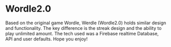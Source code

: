 # Wordle2.0

Based on the original game Wordle, Werdle (Wordle2.0) holds similar design and functionality. The key difference is the streak design and the ability to play unlimited amount. The tech used was a Firebase realtime Database, API and user defaults. Hope you enjoy! 





